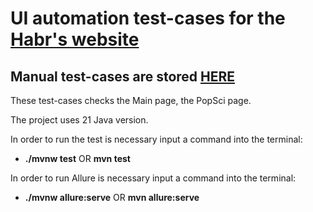 # UI automation test-cases for the [Habr's website](https://habr.com/ru/feed/)
## Manual test-cases are stored [HERE](https://docs.google.com/spreadsheets/d/1GqsZUgXX6EPVYYF3NSU-DH49bra7FbUVGdvwuo4XFVw/edit?usp=sharing)

These test-cases checks the Main page, the PopSci page.

The project uses 21 Java version.

In order to run the test is necessary input a command into the terminal:
- **./mvnw test**  OR **mvn test**

In order to run Allure is necessary input a command into the terminal:
- **./mvnw allure:serve** OR **mvn allure:serve**
  

